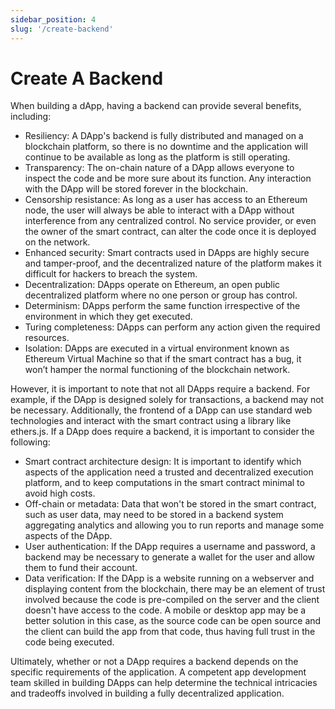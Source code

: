 ```yaml
---
sidebar_position: 4
slug: '/create-backend'
---
```


# Create A Backend

When building a dApp, having a backend can provide several benefits, including:

- Resiliency: A DApp's backend is fully distributed and managed on a blockchain platform, so there is no downtime and
the application will continue to be available as long as the platform is still operating.
- Transparency: The on-chain nature of a DApp allows everyone to inspect the code and be more sure about its function.
Any interaction with the DApp will be stored forever in the blockchain.
- Censorship resistance: As long as a user has access to an Ethereum node, the user will always be able to interact with
a DApp without interference from any centralized control. No service provider, or even the owner of the smart contract,
can alter the code once it is deployed on the network.
- Enhanced security: Smart contracts used in DApps are highly secure and tamper-proof, and the decentralized nature of
the platform makes it difficult for hackers to breach the system.
- Decentralization: DApps operate on Ethereum, an open public decentralized platform where no one person or group has control.
- Determinism: DApps perform the same function irrespective of the environment in which they get executed.
- Turing completeness: DApps can perform any action given the required resources.
- Isolation: DApps are executed in a virtual environment known as Ethereum Virtual Machine so that if the smart contract
has a bug, it won’t hamper the normal functioning of the blockchain network.

However, it is important to note that not all DApps require a backend. For example, if the DApp is designed solely for
transactions, a backend may not be necessary. Additionally, the frontend of a DApp can use standard web technologies
and interact with the smart contract using a library like ethers.js. If a DApp does require a backend, it is important
to consider the following:

- Smart contract architecture design: It is important to identify which aspects of the application need a trusted and
decentralized execution platform, and to keep computations in the smart contract minimal to avoid high costs.
- Off-chain or metadata: Data that won't be stored in the smart contract, such as user data, may need to be stored in a
backend system aggregating analytics and allowing you to run reports and manage some aspects of the DApp.
- User authentication: If the DApp requires a username and password, a backend may be necessary to generate a wallet for
the user and allow them to fund their account.
- Data verification: If the DApp is a website running on a webserver and displaying content from the blockchain, there
may be an element of trust involved because the code is pre-compiled on the server and the client doesn't have access
to the code. A mobile or desktop app may be a better solution in this case, as the source code can be open source
and the client can build the app from that code, thus having full trust in the code being executed.

Ultimately, whether or not a DApp requires a backend depends on the specific requirements of the application.  A
competent app development team skilled in building DApps can help determine the technical intricacies and tradeoffs
involved in building a fully decentralized application.
